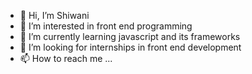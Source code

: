 - 👋 Hi, I’m Shiwani
- 👀 I’m interested in front end programming
- 🌱 I’m currently learning javascript and its frameworks
- 💞️ I’m looking for internships in front end development
- 📫 How to reach me ... 

<!---
Shiwani04/Shiwani04 is a ✨ special ✨ repository because its `README.md` (this file) appears on your GitHub profile.
You can click the Preview link to take a look at your changes.
--->
